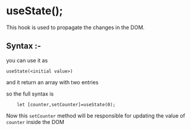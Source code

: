 # useState();

This hook is used to propagate the changes in the DOM.

## Syntax :-

you can use it as 

`useState(<initial value>)`

and it return an array with two entries

so the full syntax is

```
    let [counter,setCounter]=useState(0);
```

Now this `setCounter` method will be responsible for updating the value of `counter` inside the DOM
